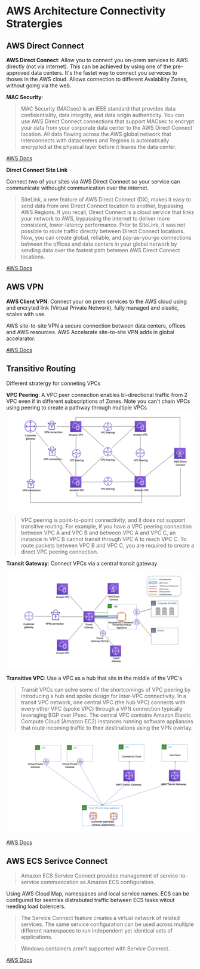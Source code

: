 # AWS Architecture Connectivity Stratergies

## AWS Direct Connect

**AWS Direct Connect**: Allow you to connect you on-prem services to AWS directly (not via internet). This can be achieved by using one of the pre-approved data centers. It's the fastet way to connect you serveces to thoses in the AWS cloud. Allows connection to different Avalability Zones, without going via the web.

**MAC Security**: 

> MAC Security (MACsec) is an IEEE standard that provides data confidentiality, data integrity, and data origin authenticity. You can use AWS Direct Connect connections that support MACsec to encrypt your data from your corporate data center to the AWS Direct Connect location. All data flowing across the AWS global network that interconnects with datacenters and Regions is automatically encrypted at the physical layer before it leaves the data center.

[AWS Docs][1] 

**Direct Connect Site Link**

Connect two of your sites via AWS Direct Connect so your service can communicate withought communication over the internet.

> SiteLink, a new feature of AWS Direct Connect (DX), makes it easy to send data from one Direct Connect location to another, bypassing AWS Regions. If you recall, Direct Connect is a cloud service that links your network to AWS, bypassing the internet to deliver more consistent, lower-latency performance. Prior to SiteLink, it was not possible to route traffic directly between Direct Connect locations. Now, you can create global, reliable, and pay-as-you-go connections between the offices and data centers in your global network by sending data over the fastest path between AWS Direct Connect locations.

[AWS Docs][2]

## AWS VPN

**AWS Client VPN**: Connect your on prem services to the AWS cloud using and encryted link (Virtual Private Network), fully managed and elastic, scales with use.

AWS site-to-site VPN a secure connection between data centers, offices and AWS resources. 
AWS Accelarate site-to-site VPN adds in global accelarator.

[AWS Docs][3]

## Transitive Routing

Different stratergy for conneting VPCs

**VPC Peering**: A VPC peer connection enables bi-directional traffic from 2 VPC even if in different subscriptions of Zones. Note you can't chain VPCs using peering to create a pathway through multiple VPCs
![VPC Peering](images/VPCPeering.png)


> VPC peering is point-to-point connectivity, and it does not support transitive routing. For example, if you have a VPC peering connection between VPC A and VPC B and between VPC A and VPC C, an instance in VPC B cannot transit through VPC A to reach VPC C. To route packets between VPC B and VPC C, you are required to create a direct VPC peering connection. 

**Transit Gateway**: Connect VPCs via a central transit gateway

![Transit Gateway](images/TransitGateway.png)

**Transitive VPC**: Use a VPC as a hub that sits in the middle of the VPC's

> Transit VPCs can solve some of the shortcomings of VPC peering by introducing a hub and spoke design for inter-VPC connectivity. In a transit VPC network, one central VPC (the hub VPC) connects with every other VPC (spoke VPC) through a VPN connection typically leveraging BGP over IPsec. The central VPC contains Amazon Elastic Compute Cloud (Amazon EC2) instances running software appliances that route incoming traffic to their destinations using the VPN overlay.

![Transitive VPC](images/TransitiveVPC.png)

[AWS Docs][4]

## AWS ECS Serivce Connect

> Amazon ECS Service Connect provides management of service-to-service communication as Amazon ECS configuration.

Using AWS Cloud Map, namespaces and local service names. ECS can be configured for seemles distrabuted traffic between ECS tasks witout needing load balencers.

> The Service Connect feature creates a virtual network of related services. The same service configuration can be used across multiple different namespaces to run independent yet identical sets of applications. 

> Windows containers aren't supported with Service Connect.

[AWS Docs][5]

[1]: <https://docs.aws.amazon.com/directconnect/latest/UserGuide/MACsec.html> "AWS MACSec"
[2]: <https://aws.amazon.com/blogs/networking-and-content-delivery/introducing-aws-direct-connect-sitelink/> "AWS Site Link"
[3]: <https://aws.amazon.com/vpn/> "AWS VPN"
[4]: <https://docs.aws.amazon.com/whitepapers/latest/building-scalable-secure-multi-vpc-network-infrastructure/transit-vpc-solution.html> "Transit VPC"
[5]: <https://docs.aws.amazon.com/AmazonECS/latest/developerguide/service-connect.html> "AWS ECS Service Connect"
